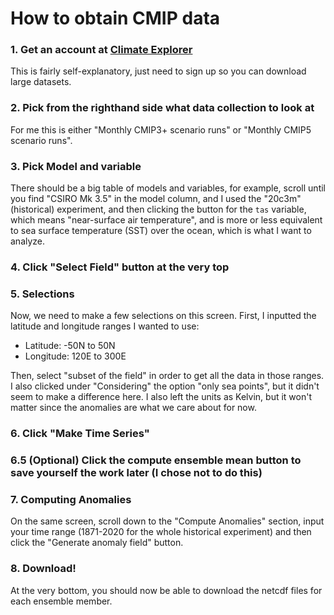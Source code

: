 # How to obtain CMIP data

### 1. Get an account at [Climate Explorer](http://climexp.knmi.nl/)

This is fairly self-explanatory, just need to sign up so you can download large datasets.

### 2. Pick from the righthand side what data collection to look at

For me this is either "Monthly CMIP3+ scenario runs" or "Monthly CMIP5 scenario runs".

### 3. Pick Model and variable

There should be a big table of models and variables, for example, scroll until you find "CSIRO Mk 3.5" in the model column, and I used the "20c3m" (historical) experiment, and then clicking the button for the `tas` variable, which means "near-surface air temperature", and is more or less equivalent to sea surface temperature (SST) over the ocean, which is what I want to analyze.

### 4. Click "Select Field" button at the very top

### 5. Selections

Now, we need to make a few selections on this screen. First, I inputted the latitude and longitude ranges I wanted to use:

* Latitude: -50N to 50N
* Longitude: 120E to 300E

Then, select "subset of the field" in order to get all the data in those ranges. I also clicked under "Considering" the option "only sea points", but it didn't seem to make a difference here. I also left the units as Kelvin, but it won't matter since the anomalies are what we care about for now.

### 6. Click "Make Time Series"

### 6.5 (Optional) Click the compute ensemble mean button to save yourself the work later (I chose not to do this)

### 7. Computing Anomalies

On the same screen, scroll down to the "Compute Anomalies" section, input your time range (1871-2020 for the whole historical experiment) and then click the "Generate anomaly field" button.

### 8. Download!

At the very bottom, you should now be able to download the netcdf files for each ensemble member.